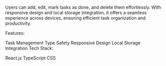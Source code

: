 Users can add, edit, mark tasks as done, and delete them effortlessly. With responsive design and local storage integration, it offers a seamless experience across devices, ensuring efficient task organization and productivity.

Features:

Task Management
Type Safety
Responsive Design
Local Storage Integration
Tech Stack:

React.js
TypeScript
CSS
